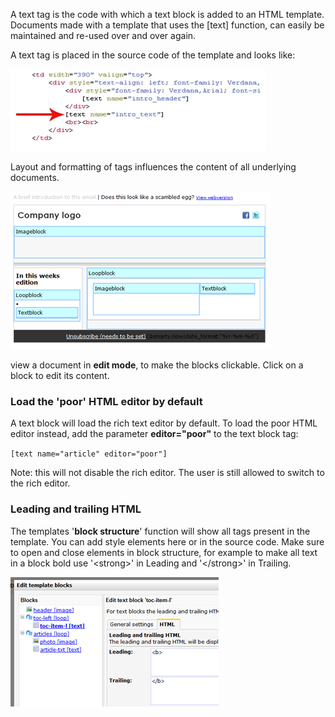 A text tag is the code with which a text block is added to an HTML
template. Documents made with a template that uses the [text] function,
can easily be maintained and re-used over and over again.

A text tag is placed in the source code of the template and looks like:

![](images/textblockcode.png)

Layout and formatting of tags influences the content of all underlying
documents.

![](images/documentloop.png)

view a document in **edit mode**, to make the blocks clickable. Click on
a block to edit its content.

### Load the 'poor' HTML editor by default

A text block will load the rich text editor by default. To load the poor
HTML editor instead, add the parameter **editor="poor"** to the text
block tag:

`[text name="article" editor="poor"]`

Note: this will not disable the rich editor. The user is still allowed
to switch to the rich editor.

### Leading and trailing HTML

The templates '**block structure**' function will show all tags present
in the template. You can add style elements here or in the source code.
Make sure to open and close elements in block structure, for example to
make all text in a block bold use '\<strong\>' in Leading and
'\</strong\>' in Trailing.

![](images/leadingtrailing.png)
